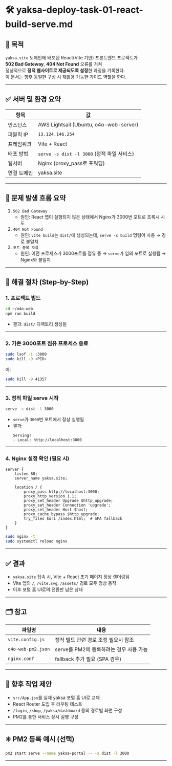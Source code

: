 
# 🛠 yaksa-deploy-task-01-react-build-serve.md

## 🎯 목적

`yaksa.site` 도메인에 배포된 React(Vite 기반) 프론트엔드 프로젝트가  
**502 Bad Gateway**, **404 Not Found** 오류를 거쳐  
정상적으로 **정적 웹사이트로 제공되도록 설정**한 과정을 기록한다.  
이 문서는 향후 동일한 구성 시 재활용 가능한 가이드 역할을 한다.

---

## ✅ 서버 및 환경 요약

| 항목 | 값 |
|------|----|
| 인스턴스 | AWS Lightsail (Ubuntu, o4o-web-server) |
| 퍼블릭 IP | `13.124.146.254` |
| 프레임워크 | Vite + React |
| 배포 방법 | `serve -s dist -l 3000` (정적 파일 서비스) |
| 웹서버 | Nginx (proxy_pass로 포워딩) |
| 연결 도메인 | yaksa.site |

---

## 🚨 문제 발생 흐름 요약

1. `502 Bad Gateway`
    - 원인: React 앱이 실행되지 않은 상태에서 Nginx가 3000번 포트로 프록시 시도
2. `404 Not Found`
    - 원인: `vite build`는 `dist/`에 생성되는데, `serve -s build` 명령어 사용 → 경로 불일치
3. `포트 중복 오류`
    - 원인: 이전 프로세스가 3000포트를 점유 중 → `serve`가 임의 포트로 실행됨 → Nginx와 불일치

---

## 🧰 해결 절차 (Step-by-Step)

### 1. 프로젝트 빌드

```bash
cd ~/o4o-web
npm run build
```

- 결과: `dist/` 디렉토리 생성됨

---

### 2. 기존 3000포트 점유 프로세스 종료

```bash
sudo lsof -i :3000
sudo kill -9 <PID>
```

예:
```bash
sudo kill -9 41357
```

---

### 3. 정적 파일 serve 시작

```bash
serve -s dist -l 3000
```

- `serve`가 `3000`번 포트에서 정상 실행됨
- 결과:
  ```
  Serving!
  - Local: http://localhost:3000
  ```

---

### 4. Nginx 설정 확인 (필요 시)

```nginx
server {
    listen 80;
    server_name yaksa.site;

    location / {
        proxy_pass http://localhost:3000;
        proxy_http_version 1.1;
        proxy_set_header Upgrade $http_upgrade;
        proxy_set_header Connection 'upgrade';
        proxy_set_header Host $host;
        proxy_cache_bypass $http_upgrade;
        try_files $uri /index.html;  # SPA fallback
    }
}
```

```bash
sudo nginx -t
sudo systemctl reload nginx
```

---

## ✅ 결과

- `yaksa.site` 접속 시, Vite + React 초기 페이지 정상 렌더링됨
- Vite 앱의 `/`, `/vite.svg`, `/assets/` 경로 모두 정상 동작
- 이후 포털 홈 UI로의 전환만 남은 상태

---

## 🗂️ 참고

| 파일명 | 내용 |
|--------|------|
| `vite.config.js` | 정적 빌드 관련 경로 조정 필요시 참조 |
| `o4o-web-pm2.json` | serve를 PM2에 등록하려는 경우 사용 가능 |
| `nginx.conf` | fallback 추가 필요 (SPA 경우) |

---

## 🔄 향후 작업 제안

- `src/App.jsx`를 실제 yaksa 포털 홈 UI로 교체
- React Router 도입 후 라우팅 테스트
- `/login`, `/shop`, `/yaksa/dashboard` 등의 경로별 화면 구성
- PM2를 통한 서비스 상시 실행 구성

---

## ✳️ PM2 등록 예시 (선택)

```bash
pm2 start serve --name yaksa-portal -- -s dist -l 3000
```

---
